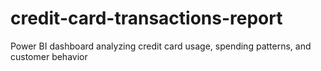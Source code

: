 # credit-card-transactions-report
Power BI dashboard analyzing credit card usage, spending patterns, and customer behavior

